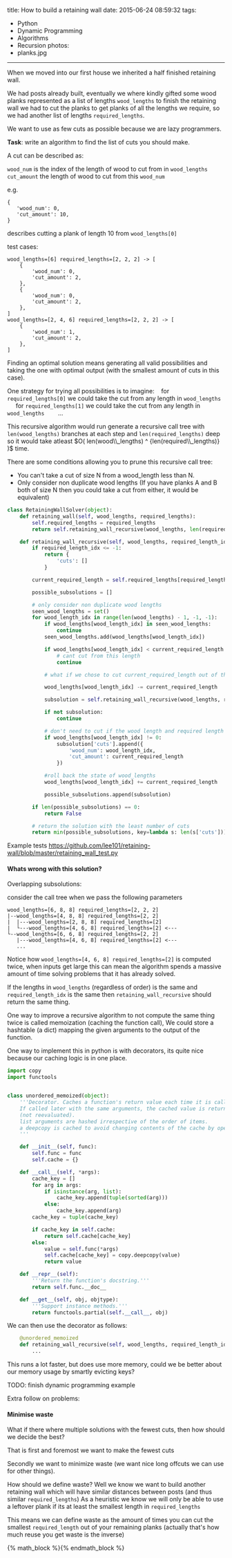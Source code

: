 title: How to build a retaining wall
date: 2015-06-24 08:59:32
tags: 
- Python
- Dynamic Programming
- Algorithms
- Recursion
photos:
- planks.jpg
---

When we moved into our first house we inherited a half finished retaining wall.

We had posts already built, 
eventually we where kindly gifted some wood planks represented as a list of lengths `wood_lengths`
to finish the retaining wall we had to cut the planks to get planks of all the lengths we require, 
so we had another list of lengths `required_lengths`.

We want to use as few cuts as possible because we are lazy programmers.

<b>Task</b>: write an algorithm to find the list of cuts you should make.

A cut can be described as:
 
 
 `wood_num` is the index of the length of wood to cut from in `wood_lengths` 
 `cut_amount` the length of wood to cut from this `wood_num`
 
 e.g.
 
 ```
 {
    'wood_num': 0,
    'cut_amount': 10,
 }
 ```
 describes cutting a plank of length 10 from `wood_lengths[0]`

test cases:

```
wood_lengths=[6] required_lengths=[2, 2, 2] -> [
    {
        'wood_num': 0,
        'cut_amount': 2,
    },
    {
        'wood_num': 0,
        'cut_amount': 2,
    },
]
wood_lengths=[2, 4, 6] required_lengths=[2, 2, 2] -> [
    {
        'wood_num': 1,
        'cut_amount': 2,
    },
]
```

Finding an optimal solution means generating all valid possibilities and taking the one with optimal output (with the smallest amount of cuts in this case).

One strategy for trying all possibilities is to imagine:
&nbsp;&nbsp; for `required_lengths[0]` we could take the cut from any length in `wood_lengths`
&nbsp;&nbsp;&nbsp;&nbsp; for `required_lengths[1]` we could take the cut from any length in `wood_lengths`
&nbsp;&nbsp;&nbsp;&nbsp;&nbsp;&nbsp; ...


This recursive algorithm would run generate a recursive call tree with `len(wood_lengths)` branches at each step and `len(required_lengths)` deep
 so it would take atleast $O( len(wood\\_lengths) ^ {len(required\\_lengths)} )$ time.
 
There are some conditions allowing you to prune this recursive call tree: 
- You can't take a cut of size N from a wood_length less than N.
- Only consider non duplicate wood lengths (If you have planks A and B both of size N then you could take a cut from either, it would be equivalent)


```python
class RetainingWallSolver(object):
    def retaining_wall(self, wood_lengths, required_lengths):
        self.required_lengths = required_lengths
        return self.retaining_wall_recursive(wood_lengths, len(required_lengths) - 1)

    def retaining_wall_recursive(self, wood_lengths, required_length_idx):
        if required_length_idx <= -1:
            return {
                'cuts': []
            }

        current_required_length = self.required_lengths[required_length_idx]

        possible_subsolutions = []

        # only consider non duplicate wood lengths
        seen_wood_lengths = set()
        for wood_length_idx in range(len(wood_lengths) - 1, -1, -1):
            if wood_lengths[wood_length_idx] in seen_wood_lengths:
                continue
            seen_wood_lengths.add(wood_lengths[wood_length_idx])

            if wood_lengths[wood_length_idx] < current_required_length:
                # cant cut from this length
                continue

            # what if we chose to cut current_required_length out of this wood length

            wood_lengths[wood_length_idx] -= current_required_length

            subsolution = self.retaining_wall_recursive(wood_lengths, required_length_idx - 1)

            if not subsolution:
                continue

            # don't need to cut if the wood length and required length are the same
            if wood_lengths[wood_length_idx] != 0:
                subsolution['cuts'].append({
                    'wood_num': wood_length_idx,
                    'cut_amount': current_required_length
                })

            #roll back the state of wood_lengths
            wood_lengths[wood_length_idx] += current_required_length

            possible_subsolutions.append(subsolution)

        if len(possible_subsolutions) == 0:
            return False

        # return the solution with the least number of cuts
        return min(possible_subsolutions, key=lambda s: len(s['cuts']))
```


Example tests https://github.com/lee101/retaining-wall/blob/master/retaining_wall_test.py

#### Whats wrong with this solution?

Overlapping subsolutions:

consider the call tree when we pass the following parameters

```
wood_lengths=[6, 8, 8] required_lengths=[2, 2, 2]
|--wood_lengths=[4, 8, 8] required_lengths=[2, 2]
|  |---wood_lengths=[2, 8, 8] required_lengths=[2]
|  └---wood_lengths=[4, 6, 8] required_lengths=[2] <---
└--wood_lengths=[6, 6, 8] required_lengths=[2, 2]
   |---wood_lengths=[4, 6, 8] required_lengths=[2] <---
   ...
```

Notice how `wood_lengths=[4, 6, 8] required_lengths=[2]` is computed twice, 
when inputs get large this can mean the algorithm spends a massive amount of time solving problems that it has already solved.

If the lengths in `wood_lengths` (regardless of order) is the same and `required_length_idx` is the same then `retaining_wall_recursive` should return the same thing.

One way to improve a recursive algorithm to not compute the same thing twice is called memoization (caching the function call), 
We could store a hashtable (a dict) mapping the given arguments to the output of the function.

One way to implement this in python is with decorators, its quite nice because our caching logic is in one place.


```python
import copy
import functools


class unordered_memoized(object):
    '''Decorator. Caches a function's return value each time it is called.
    If called later with the same arguments, the cached value is returned
    (not reevaluated).
    list arguments are hashed irrespective of the order of items.
    a deepcopy is cached to avoid changing contents of the cache by operating on a functions return value.
    '''

    def __init__(self, func):
        self.func = func
        self.cache = {}

    def __call__(self, *args):
        cache_key = []
        for arg in args:
            if isinstance(arg, list):
                cache_key.append(tuple(sorted(arg)))
            else:
                cache_key.append(arg)
        cache_key = tuple(cache_key)

        if cache_key in self.cache:
            return self.cache[cache_key]
        else:
            value = self.func(*args)
            self.cache[cache_key] = copy.deepcopy(value)
            return value

    def __repr__(self):
        '''Return the function's docstring.'''
        return self.func.__doc__

    def __get__(self, obj, objtype):
        '''Support instance methods.'''
        return functools.partial(self.__call__, obj)
```

We can then use the decorator as follows:

```python
    @unordered_memoized
    def retaining_wall_recursive(self, wood_lengths, required_length_idx):
        ...
```

This runs a lot faster, but does use more memory, could we be better about our memory usage by smartly evicting keys?

TODO: finish dynamic programming example


Extra follow on problems:

#### Minimise waste

What if there where multiple solutions with the fewest cuts, then how should we decide the best?

That is first and foremost we want to make the fewest cuts

Secondly we want to minimize waste (we want nice long offcuts we can use for other things).

How should we define waste?
Well we know we want to build another retaining wall which will have similar distances between posts (and thus similar `required_lengths`)
As a heuristic we know we will only be able to use a leftover plank if its at least the smallest length in `required_lengths`

This means we can define waste as the amount of times you can cut the smallest `required_length` out of your remaining planks (actually that's how much reuse you get waste is the inverse)

{% math_block %}{% endmath_block %}
